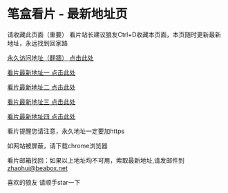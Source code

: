 # 笔盒看片 - 最新地址页

请收藏此页面（重要）
看片站长建议狼友Ctrl+D收藏本页面，本页随时更新最新地址，永远找到回家路

[永久访问地址（翻牆） 点击此处](https://beabox.net/)

[看片最新地址一 点击此处](https://bht1r3k9w3a1.shop)

[看片最新地址二 点击此处](https://bhn1t6u8w0m8.shop)

[看片最新地址三 点击此处](https://bhy9w0l7q7g1.shop)

[看片最新地址四 点击此处](https://bhl7c8g3q7p5.shop)

看片提醒您请注意，永久地址一定要加https

如网站被屏蔽，请下载chrome浏览器

看片邮箱找回：如果以上地址均不可用，索取最新地址,请发邮件到 zhaohui@beabox.net

喜欢的狼友 请顺手star一下